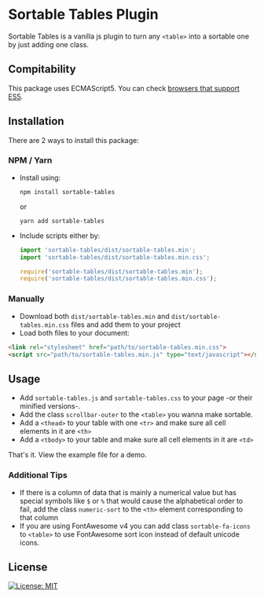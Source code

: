 # Sortable Tables Plugin
Sortable Tables is a vanilla js plugin to turn any `<table>` into a sortable one by just adding one class.

## Compitability
This package uses ECMAScript5. You can check [browsers that support ES5](https://caniuse.com/es5).

## Installation
There are 2 ways to install this package:
### NPM / Yarn
- Install using:
    ```
    npm install sortable-tables
    ```
    or
    ```
    yarn add sortable-tables
    ```
- Include scripts either by:
    ```js
    import 'sortable-tables/dist/sortable-tables.min';
    import 'sortable-tables/dist/sortable-tables.min.css';
    ```
    ```js
    require('sortable-tables/dist/sortable-tables.min');
    require('sortable-tables/dist/sortable-tables.min.css');
    ```
    
### Manually
- Download both `dist/sortable-tables.min` and `dist/sortable-tables.min.css` files and add them to your project
- Load both files to your document:
```html
<link rel="stylesheet" href="path/to/sortable-tables.min.css">
<script src="path/to/sortable-tables.min.js" type="text/javascript"></script>
```

## Usage
- Add `sortable-tables.js` and `sortable-tables.css` to your page -or their minified versions-.
- Add the class `scrollbar-outer` to the `<table>` you wanna make sortable.
- Add a `<thead>` to your table with one `<tr>` and make sure all cell elements in it are `<th>`
- Add a `<tbody>` to your table and make sure all cell elements in it are `<td>`

That's it. View the example file for a demo.

### Additional Tips
- If there is a column of data that is mainly a numerical value but has special symbols like `$` or `%` that would cause the alphabetical order to fail, add the class `numeric-sort` to the `<th>` element corresponding to that column
- If you are using FontAwesome v4 you can add class `sortable-fa-icons` to `<table>` to use FontAwesome sort icon instead of default unicode icons.



## License
[![License: MIT](https://img.shields.io/badge/License-MIT-yellow.svg)](https://opensource.org/licenses/MIT)

